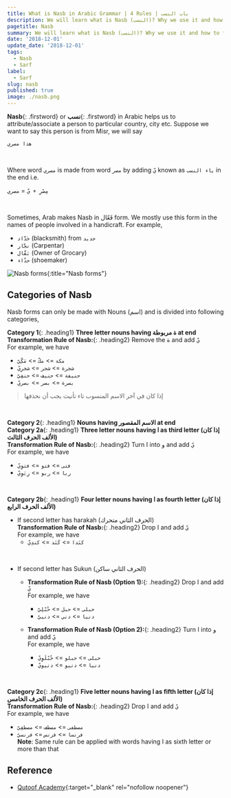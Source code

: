 ```yaml
---
title: What is Nasb in Arabic Grammar | 4 Rules | باب النسب
description: We will learn what is Nasb (النسب)? Why we use it and how to form Nasb from different forms of noun
pagetitle: Nasb
summary: We will learn what is Nasb (النسب)? Why we use it and how to form Nasb from different forms of noun
date: '2018-12-01'
update_date: '2018-12-01'
tags:
  - Nasb
  - Sarf
label:
  - Sarf
slug: nasb
published: true
image: ./nasb.png
---
```


**Nasb**{: .firstword} or **نسب**{: .firstword} in Arabic helps us to attribute/associate a person to particular country, city etc. Suppose we want to say this person is from Misr, we will say  

```هذا مصري```

<br/>

Where word ```مصري``` is made from word ```مصر``` by adding ```يّ``` known as ```ياء النسب``` in the end i.e.  

```مِصْرِ + يّ``` = ```مصري```    

<br/>

Sometimes, Arab makes Nasb in فَعّال form. We mostly use this form in the names of people involved in a handicraft. For example,
- ```حَدَّاد``` (blacksmith) from ```حديد```
- ```نجَّار``` (Carpentar)
- ```بَقَّال``` (Owner of Grocary)
- ```حذّاء``` (shoemaker)

![Nasb forms](./nasb.png){:title="Nasb forms"}

## Categories of Nasb
Nasb forms can only be made with Nouns (اسم) and is divided into following categories,

**Category 1**{: .heading1} **Three letter nouns having ة مربوطة at end**  
**Transformation Rule of Nasb:**{: .heading2} Remove the ة and add ```يّ```  
For example, we have
  - ```مكة``` => ```مكّ``` => ```مَكِّيّ```
  - ```شجرة``` => ```شجر``` => ```شجرِيّ```
  - ```حنيفة``` => ```حنيف``` => ```حنفِيّ```
  - ```بصرة``` => ```بصر``` => ```بصريّ```

> إذا كان في آخر الاسم المنسوب تاء تأنيث يجب أن نحذفها

<br/>

**Category 2**{: .heading1} **Nouns having الاسم المقصور at end**  
**Category 2a**{: .heading1} **Three letter nouns having ا as third letter (إذا كان الألف الحرف الثالث)**  
**Transformation Rule of Nasb:**{: .heading2} Turn ا into و and add ```يّ```  
For example, we have
- ```فتى``` => ```فتو``` => ```فتوِيّ```
- ```ربا``` => ```ربو``` => ```رِبَوِيّ```

<br/>

**Category 2b**{: .heading1} **Four letter nouns having ا as fourth letter (إذا كان الألف الحرف الرابع)**  
- If second letter has harakah (الحرف الثاني متحرك)  
**Transformation Rule of Nasb:**{: .heading2} Drop ا and add ```يّ```  
For example, we have
  - ```كنَدا``` => ```كَنَد``` => ```كندِيّ```

<br/>

- If second letter has Sukun (الحرف الثاني ساكن)  
  - **Transformation Rule of Nasb (Option 1):**{: .heading2} Drop ا and add ```يّ```  
For example, we have
    - ```حبلى``` => ```حبل``` => ```حُبْلِيّ```
    - ```دنيا``` => ```دني``` => ```دنييّ```  

  - **Transformation Rule of Nasb (Option 2):**{: .heading2} Turn ا into و and add ```يّ```  
For example, we have
    - ```حبلى``` => ```حبلو``` => ```حُبْلَوِيّ```
    - ```دنيا``` => ```دنيو``` => ```دنيويّ```

<br/>

**Category 2c**{: .heading1} **Five letter nouns having ا as fifth letter (إذا كان الألف الحرف الخامس)**  
**Transformation Rule of Nasb:**{: .heading2} Drop ا and add ```يّ```  
For example, we have
- ```مصطفى``` => ```مصطف``` => ```مصطفِيّ```
- ```فرنسا``` => ```فرنس``` => ```فرنسيّ```  
**Note**: Same rule can be applied with words having ا as sixth letter or more than that

## Reference
- [Qutoof Academy](https://www.qutoofacademy.com/){:target="_blank" rel="nofollow noopener"}